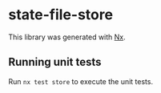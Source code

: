 # state-file-store

This library was generated with [Nx](https://nx.dev).

## Running unit tests

Run `nx test store` to execute the unit tests.
